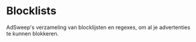 # Blocklists
AdSweep's verzameling van blocklijsten en regexes, om al je advertenties te kunnen blokkeren.
